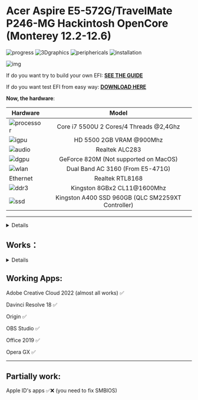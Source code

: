 # Acer Aspire E5-572G/TravelMate P246-MG Hackintosh OpenCore (Monterey 12.2-12.6)

[AppleALC Support Codecs]: https://github.com/acidanthera/AppleALC/wiki/Supported-codecs
[Wireless Support]: https://openintelwireless.github.io/itlwm/Compat.html#dvm-iwn
[DOWNLOAD HERE]: https://github.com/sebasrock156/Acer-E5-572-TMP246-OpenCore/releases/tag/12-releases
[SEE THE GUIDE]: https://github.com/sebasrock156/Acer-E5-572-TMP246-OpenCore/tree/Monterey/GUIDE.md


![progress](https://img.shields.io/badge/progress-done-blue.svg)
![3Dgraphics](https://img.shields.io/badge/3Dgraphics-in_build-blue.svg)
![periphericals](https://img.shields.io/badge/periphericals-working-green.svg)
![installation](https://img.shields.io/badge/installation-working-green.svg)

![img](https://i.imgur.com/NPnWBrz.png)

If do you want try to build your own EFI:
**[SEE THE GUIDE]**

If do you want test EFI from easy way:
**[DOWNLOAD HERE]**

**Now, the hardware**:

Hardware | Model
--- |:--:
![processor](https://i.imgur.com/hWNvzxy.png) | Core i7 5500U 2 Cores/4 Threads @2,4Ghz
![igpu](https://i.imgur.com/ywW6onH.png)| HD 5500 2GB VRAM @900Mhz
![audio](https://i.imgur.com/A7RRuUn.png) | Realtek ALC283
![dgpu](https://i.imgur.com/1frTIg4.png) | GeForce 820M (Not supported on MacOS)
![wlan](https://i.imgur.com/9eDLwo9.png) | Dual Band AC 3160 (From E5-471G)
Ethernet | Realtek RTL8168
![ddr3](https://i.imgur.com/5MAnSyf.png) | Kingston 8GBx2 CL11@1600Mhz
![ssd](https://i.imgur.com/pozDx4X.png) | Kingston A400 SSD 960GB (QLC SM2259XT Controller)

---

<details>
 
**Now, some minimum hardware recommendations**:

---

Hardware | Model
--- |:--:
RAM | Any Samsung, Hynix or Kingston DDR3 8GB(4GBx2).
Audio Card | Any Realtek Audio Card (some Broadcom cards may not work).
WLAN Card | Any Intel network card (A few Realtek cards works externally; Intel supported cards is listed below).
SATA Drive	| Any Solid State Drive (SSD) with 240GB of storage.
IDE Drive | Add a caddy for SATA Output, then, I recommend any Hard Disk with 500GB/1000GB of storage.
---
 
</details>

## Works：

<details>
 
Opencore Bootloader 0.9.2 ✅
 
Integrated Graphics ✅ (taken as HD 6000 by system) 

Native Screen ✅ (1366x768) 

Multi Screen ✅ (Native + Any up 3840x2160) 

RJ45 Ethernet Connection ✅
 
USB Ports ✅ (2.0, 3.0/3.1) 

Touchpad ✅ (It's partially working, some gestures may not work; If you use dual boot, touchpad may not work on Windows/BSD for ACPI changes; works fully on linux with xf86-input)
 
HDMI ✅ (Works fully, HDMI Audio works too).

VGA ✅

Camera ✅
 
Card Reader ✅ (Now it's works; Realtek Card readers only) 

Keyboard shortcuts ✅ (At least, volume, touchpad and brightness control; hibernate, and network may not work)

Screen Backlit ✅ (Backlight work as in Linux distros)
**For using brightness control: pressing "Pause" (up backlit ☀+) and "Lock Scroll" (down Backlit ☼-)**.
 
Audio Card ✅ (Now it's fixed *thanks to Alejandro Barreiro from Hackintosh Hispanic 2.0 telegram group*, change "alcid" bootflag *In config.plist --> NVRAM --> Add --> 7C436110-AB2A-4BBB-A880-FE41995C9F82 --> boot-args* for the supported coded for you audio hardware, see in [AppleALC Support Codecs]; If you have problems with some Realtek Audio Card, pull a request here in Github).

Battery Stats & Charge level ✅ (But for ACPI modifications, may have some of battery drain, doesn't show up)

Hibernate ✅ (If you did Dualboot with Windows, works partially in this OS)
 
Bluetooth ✅ (Fully working; this EFI build is for Intel Cards only).

Wi-Fi ✅ (Always that you have an Intel Dual Band *support table below*):

## Supported WLAN Cards (by Intel):
---

Generation | Models
---|:--:
3xxx | Dual Band AC 3160, Dual Band AC 3165, Dual Band AC 3168
4xxx | Dual Band AC 4165
7xxx | Dual Band AC 7260, Dual Band AC 7265
8xxx | Dual Band AC 8260, Dual Band AC 8265
9xxx | Dual Band AC 9260, Dual Band AC 9461, Dual Band AC 9462, Dual Band AC 9560 
---
This EFI use Airportitlwm for fix Wi-Fi connection, see newer hardware in [Wireless Support]
 
</details>


## Working Apps:

Adobe Creative Cloud 2022 (almost all works) ✅

Davinci Resolve 18 ✅

Origin ✅

OBS Studio ✅

Office 2019 ✅

Opera GX ✅

---

## Partially work:

Apple ID's apps ✅❌ (you need to fix SMBIOS)
 

 
